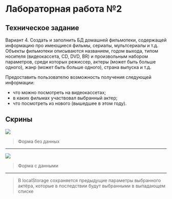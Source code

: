 # Лабораторная работа №2

## Техническое задание
Вариант 4. Создать и заполнить БД домашней фильмотеки, содержащей информацию про имеющиеся фильмы, сериалы, мультсериалы и т.д. Объекты фильмотеки описываются названием, годом выхода, типом носителя (видеокассета, CD, DVD, BR) и произвольным набором параметров, среди которых режиссер, актеры (может быть больше одного), жанр (может быть больше одного), страна выпуска и т.д.

Предоставить пользователю возможность получения следующей информации:

- что можно посмотреть на видеокассетах;
- в каких фильмах участвовал выбранный актер;
- что посмотреть из нового (вышедшее в этом году).

## Скрины
![](https://i.imgur.com/gQU4dsr.png)
> Форма без данных
---
![](https://i.imgur.com/GM44n2n.png)
> Форма с данными
---
> В localStorage сохраняется предыдущие параметры выбранного актёра, которые в последствии будут выбранными в выпадающем списке
